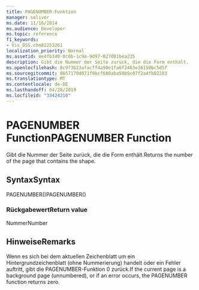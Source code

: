 ```yaml
---
title: PAGENUMBER-Funktion
manager: soliver
ms.date: 11/16/2014
ms.audience: Developer
ms.topic: reference
f1_keywords:
- Vis_DSS.chm82253261
localization_priority: Normal
ms.assetid: ee4fb340-0c6b-1c9a-9d97-827081bea235
description: Gibt die Nummer der Seite zurück, die die Form enthält.
ms.openlocfilehash: 8c9f3b23afacff4a90e1fa6f2463e36150bc5d5f
ms.sourcegitcommit: 8657170d071f9bcf680aba50b9c07f2a4fb82283
ms.translationtype: MT
ms.contentlocale: de-DE
ms.lasthandoff: 04/28/2019
ms.locfileid: "33424210"
---
```

# <a name="pagenumber-function"></a><span data-ttu-id="2ccb5-103">PAGENUMBER Function</span><span class="sxs-lookup"><span data-stu-id="2ccb5-103">PAGENUMBER Function</span></span>

<span data-ttu-id="2ccb5-104">Gibt die Nummer der Seite zurück, die die Form enthält.</span><span class="sxs-lookup"><span data-stu-id="2ccb5-104">Returns the number of the page that contains the shape.</span></span> 
  
## <a name="syntax"></a><span data-ttu-id="2ccb5-105">Syntax</span><span class="sxs-lookup"><span data-stu-id="2ccb5-105">Syntax</span></span>

<span data-ttu-id="2ccb5-106">PAGENUMBER()</span><span class="sxs-lookup"><span data-stu-id="2ccb5-106">PAGENUMBER()</span></span>
  
### <a name="return-value"></a><span data-ttu-id="2ccb5-107">Rückgabewert</span><span class="sxs-lookup"><span data-stu-id="2ccb5-107">Return value</span></span>

<span data-ttu-id="2ccb5-108">Nummer</span><span class="sxs-lookup"><span data-stu-id="2ccb5-108">Number</span></span>
  
## <a name="remarks"></a><span data-ttu-id="2ccb5-109">Hinweise</span><span class="sxs-lookup"><span data-stu-id="2ccb5-109">Remarks</span></span>

<span data-ttu-id="2ccb5-110">Wenn es sich bei dem aktuellen Zeichenblatt um ein Hintergrundzeichenblatt (ohne Nummerierung) handelt oder ein Fehler auftritt, gibt die PAGENUMBER-Funktion 0 zurück.</span><span class="sxs-lookup"><span data-stu-id="2ccb5-110">If the current page is a background page (unnumbered), or if an error occurs, the PAGENUMBER function returns zero.</span></span>
  

